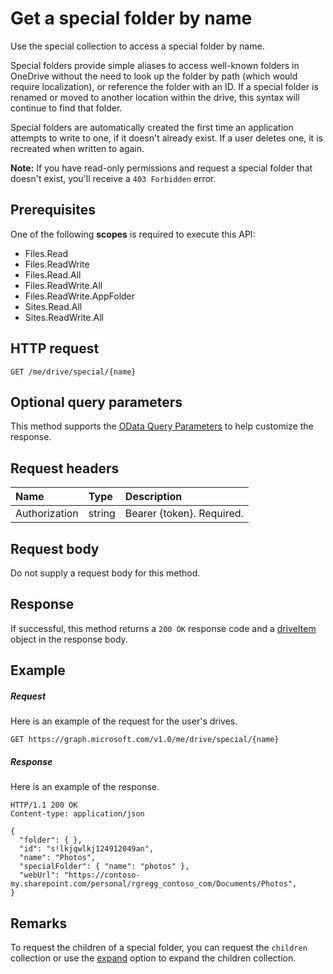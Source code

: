 # Get a special folder by name

Use the special collection to access a special folder by name.

Special folders provide simple aliases to access well-known folders in OneDrive
without the need to look up the folder by path (which would require localization),
or reference the folder with an ID. If a special folder is renamed or moved
to another location within the drive, this syntax will continue to find that
folder.

Special folders are automatically created the first time an application attempts
to write to one, if it doesn't already exist. If a user deletes one, it is
recreated when written to again.

**Note:**  If you have read-only permissions and request a special folder that
doesn't exist, you'll receive a `403 Forbidden` error.

## Prerequisites
One of the following **scopes** is required to execute this API:

* Files.Read
* Files.ReadWrite
* Files.Read.All
* Files.ReadWrite.All
* Files.ReadWrite.AppFolder
* Sites.Read.All
* Sites.ReadWrite.All

## HTTP request
<!-- { "blockType": "ignored" } -->
```http
GET /me/drive/special/{name}
```
## Optional query parameters
This method supports the [OData Query Parameters](http://developer.microsoft.com/en-us/graph/docs/overview/query_parameters)
to help customize the response.

## Request headers

| Name          | Type   | Description               |
|:--------------|:-------|:--------------------------|
| Authorization | string | Bearer {token}. Required. |


## Request body
Do not supply a request body for this method.

## Response
If successful, this method returns a `200 OK` response code and a [driveItem](../resources/driveitem.md)
object in the response body.

## Example

##### Request
Here is an example of the request for the user's drives.

<!-- {
  "blockType": "request",
  "name": "get_drive_special"
}-->
```http
GET https://graph.microsoft.com/v1.0/me/drive/special/{name}
```

##### Response
Here is an example of the response.
<!-- {
  "blockType": "response",
  "truncated": true,
  "@odata.type": "microsoft.graph.driveItem"
} -->
```http
HTTP/1.1 200 OK
Content-type: application/json

{
  "folder": { },
  "id": "s!lkjqwlkj124912049an",
  "name": "Photos",
  "specialFolder": { "name": "photos" },
  "webUrl": "https://contoso-my.sharepoint.com/personal/rgregg_contoso_com/Documents/Photos",
}
```

## Remarks

To request the children of a special folder, you can request the `children`
collection or use the [expand](http://developer.microsoft.com/en-us/graph/docs/overview/query_parameters) option
to expand the children collection.


<!-- {
  "type": "#page.annotation",
  "description": "List drives",
  "keywords": "",
  "section": "documentation",
  "tocPath": "OneDrive/Drive/Get special folder"
}-->
